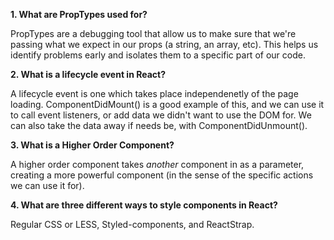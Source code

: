 **1.  What are PropTypes used for?**

PropTypes are a debugging tool that allow us to make sure that we're passing what we expect in our props (a string, an array, etc). This helps us identify problems early and isolates them to a specific part of our code.

**2.  What is a lifecycle event in React?** 

A lifecycle event is one which takes place independenetly of the page loading. ComponentDidMount() is a good example of this, and we can use it to call event listeners, or add data we didn't want to use the DOM for. We can also take the data away if needs be, with ComponentDidUnmount().

**3.  What is a Higher Order Component?**

A higher order component takes _another_ component in as a parameter, creating a more powerful component (in the sense of the specific actions we can use it for).

**4.  What are three different ways to style components in React?**

Regular CSS or LESS, Styled-components, and ReactStrap.
